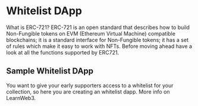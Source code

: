 # Whitelist DApp

What is ERC-721? ERC-721 is an open standard that describes how to build Non-Fungible tokens on EVM (Ethereum Virtual Machine) compatible blockchains; it is a standard interface for Non-Fungible tokens; it has a set of rules which make it easy to work with NFTs. Before moving ahead have a look at all the functions supported by ERC721.

## Sample Whitelist DApp

You want to give your early supporters access to a whitelist for your collection, so here you are creating an whitelist dapp. More info on LearnWeb3.
